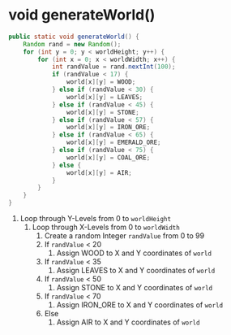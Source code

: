 # void generateWorld()

```java
public static void generateWorld() {
    Random rand = new Random();
    for (int y = 0; y < worldHeight; y++) {
        for (int x = 0; x < worldWidth; x++) {
            int randValue = rand.nextInt(100);
            if (randValue < 17) {
                world[x][y] = WOOD;
            } else if (randValue < 30) {
                world[x][y] = LEAVES;
            } else if (randValue < 45) {
                world[x][y] = STONE;
            } else if (randValue < 57) {
                world[x][y] = IRON_ORE;
            } else if (randValue < 65) {
                world[x][y] = EMERALD_ORE; 
            } else if (randValue < 75) {
                world[x][y] = COAL_ORE;
            } else {
                world[x][y] = AIR;
            }
        }
    }
}
```

1. Loop through Y-Levels from 0 to `worldHeight`
   1. Loop through X-Levels from 0 to `worldWidth`
      1. Create a random Integer `randValue` from 0 to 99
      2. If `randValue` < 20
         1. Assign WOOD to X and Y coordinates of `world`
      3. If `randValue` < 35
         1. Assign LEAVES to X and Y coordinates of `world`
      4. If `randValue` < 50
         1. Assign STONE to X and Y coordinates of `world`
      5. If `randValue` < 70
         1. Assign IRON_ORE to X and Y coordinates of `world`
      6. Else
         1. Assign AIR to X and Y coordinates of `world`
